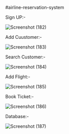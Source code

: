 #airline-reservation-system


Sign UP:-

![Screenshot (182)](https://user-images.githubusercontent.com/91784572/211355766-faee664f-c0e3-42ab-883b-6751d54073b6.png)


Add Cuustomer:-

![Screenshot (183)](https://user-images.githubusercontent.com/91784572/211356058-e7d8c0f9-6244-48d6-8b37-bc3cdf1b2360.png)



Search Customer:-

![Screenshot (184)](https://user-images.githubusercontent.com/91784572/211356164-c305fb2a-0dcc-4107-afd0-cd3ac8ef278e.png)



Add Flight:-

![Screenshot (185)](https://user-images.githubusercontent.com/91784572/211356320-cdfcf58b-fcd0-43d5-a2c2-6d6db1bf39f1.png)



Book Ticket:-

![Screenshot (186)](https://user-images.githubusercontent.com/91784572/211356386-221e55af-ab04-4be0-b013-c5316304be83.png)



Database:-

![Screenshot (187)](https://user-images.githubusercontent.com/91784572/211356555-990d39c5-d07e-40c9-b48d-f429d356e8a4.png)
